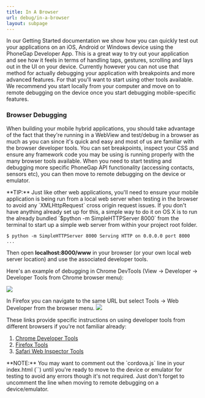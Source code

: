 ```yaml
---
title: In A Browser
url: debug/in-a-browser
layout: subpage
---
```


In our Getting Started documentation we show how you can quickly test out your applications on an iOS, Android or Windows device using the PhoneGap Developer App. This is a great way to try out your application and see how it feels in terms of handling taps, gestures, scrolling and lays out in the UI on your device. Currently however you can not use that method for actually debugging your application with breakpoints and more advanced features. For that you'll want to start using other tools available. We recommend you start locally from your computer and move on to remote debugging on the device once you start debugging mobile-specific features.

### Browser Debugging 

When building your mobile hybrid applications, you should take advantage of the fact that they're running in a WebView and test/debug in a browser as much as you can since it's quick and easy and most of us are familiar with the browser developer tools. You can set breakpoints, inspect your CSS and ensure any framework code you may be using is running properly with the many browser tools available.  When you need to start testing and debugging more specific PhoneGap API functionality (accessing contacts, sensors etc), you can then move to remote debugging on the device or emulator. 

<div class="alert--info">**TIP:**
Just like other web applications, you'll need to ensure your mobile application is being run from a local web server when testing in the browser to avoid any `XMLHttpRequest` cross origin request issues. If you don't have anything already set up for this, a simple way to do it on OS X is to run the already bundled `$python -m SimpleHTTPServer 8000` from the terminal to start up a simple web server from within your project root folder. </div>

`$ python -m SimpleHTTPServer 8000
Serving HTTP on 0.0.0.0 port 8000 ...`

Then open **localhost:8000/www** in your browser (or your own local web server location) and use the associated developer tools. 

Here's an example of debugging in Chrome DevTools (View -> Developer -> Developer Tools from Chrome browser menu):

![](/images/browser-debug-chrome.png)

In Firefox you can navigate to the same URL but select Tools -> Web Developer from the browser menu. 
![](/images/browser-firefox-debug.png)

These links provide specific instructions on using developer tools from different browsers if you're not familiar already:
1. [Chrome Developer Tools](https://developer.chrome.com/devtools)
2. [Firefox Tools](https://developer.mozilla.org/en-US/docs/Tools)
3. [Safari Web Inspector Tools](https://developer.apple.com/library/safari/documentation/AppleApplications/Conceptual/Safari_Developer_Guide/Introduction/Introduction.html) 

<div class="alert--warning">**NOTE:** You may want to 
comment out the `cordova.js` line in your index.html (`<script src="cordova.js"></script>`) until you're ready to move to the device or emulator for testing to avoid any errors though it's not required.  Just don't forget to uncomment the line when moving to remote debugging on a device/emulator.</div>
